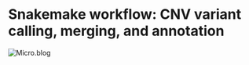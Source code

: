 # Snakemake workflow: CNV variant calling, merging, and annotation
![Micro.blog](https://img.shields.io/badge/Micro.blog-FF8800?style=for-the-badge&logo=micro.blog&logoColor=white)
